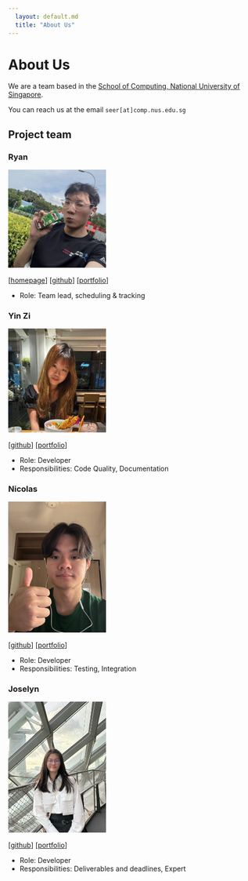 ```yaml
---
  layout: default.md
  title: "About Us"
---
```


# About Us

We are a team based in the [School of Computing, National University of Singapore](http://www.comp.nus.edu.sg).

You can reach us at the email `seer[at]comp.nus.edu.sg`

## Project team

### Ryan

<img src="images/bipplane.png" width="200px">

[[homepage](http://www.comp.nus.edu.sg/~damithch)]
[[github](https://github.com/bipplane)]
[[portfolio](team/bipplane.md)]

* Role: Team lead, scheduling & tracking

### Yin Zi

<img src="images/izniy.png" width="200px">

[[github](http://github.com/izniy)]
[[portfolio](team/izniy.md)]

* Role: Developer
* Responsibilities: Code Quality, Documentation

### Nicolas

<img src="images/nicolaskjh.png" width="200px">

[[github](http://github.com/nicolaskjh)] 
[[portfolio](team/nicolaskjh.md)]

* Role: Developer
* Responsibilities: Testing, Integration

### Joselyn

<img src="images/flljy940.png" width="200px">

[[github](http://github.com/flljy940)]
[[portfolio](team/flljy940.md)]

* Role: Developer
* Responsibilities: Deliverables and deadlines, Expert

